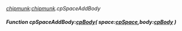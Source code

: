 _[chipmunk](../../modules/chipmunk/chipmunk-module.md):[chipmunk](../../modules/chipmunk/chipmunk-module.md).cpSpaceAddBody_
##### Function cpSpaceAddBody:[cpBody](../../modules/chipmunk/chipmunk-cpbody.md)( space:[cpSpace](../../modules/chipmunk/chipmunk-cpspace.md),body:[cpBody](../../modules/chipmunk/chipmunk-cpbody.md) )

